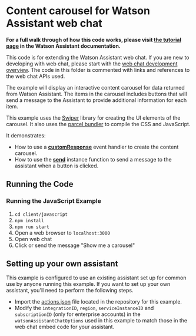 # Content carousel for Watson Assistant web chat

**For a full walk through of how this code works, please visit [the tutorial page](DOCS.md) in the Watson Assistant documentation.**

This code is for extending the Watson Assistant web chat. If you are new to developing with web chat, please start with the [web chat development overview](https://cloud.ibm.com/docs/watson-assistant?topic=watson-assistant-web-chat-develop). The code in this folder is commented with links and references to the web chat APIs used.

The example will display an interactive content carousel for data returned from Watson Assistant. The items in the carousel includes buttons that will send a message to the Assistant to provide additional information for each item.

This example uses the [Swiper](https://github.com/nolimits4web/Swiper) library for creating the UI elements of the carousel. It also uses the [parcel bundler](https://github.com/parcel-bundler/parcel) to compile the CSS and JavaScript.

It demonstrates:

- How to use a [**customResponse**](https://web-chat.global.assistant.watson.cloud.ibm.com/docs.html?to=api-events#customresponse) event handler to create the content carousel.
- How to use the [**send**](https://web-chat.global.assistant.watson.cloud.ibm.com/docs.html?to=api-instance-methods#send) instance function to send a message to the assistant when a button is clicked.

## Running the Code

### Running the JavaScript Example

1. `cd client/javascript`
2. `npm install`
3. `npm run start`
4. Open a web browser to `localhost:3000`
5. Open web chat
6. Click or send the message "Show me a carousel"

## Setting up your own assistant

This example is configured to use an existing assistant set up for common use by anyone running this example. If you want to set up your own assistant, you'll need to perform the following steps.

- Import the [actions.json](actions.json) file located in the repository for this example.
- Modify the `integrationID`, `region`, `serviceInstanceID` and `subscriptionID` (only for enterprise accounts) in the `watsonAssistantChatOptions` used in this example to match those in the web chat embed code for your assistant.